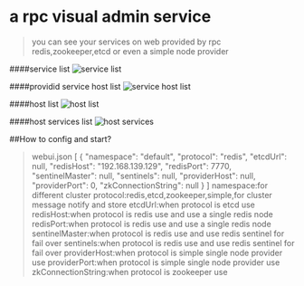 # a rpc visual admin service

>you can see your services on web provided by rpc redis,zookeeper,etcd or even a simple node provider

####service list
![service  list](http://img1.ph.126.net/rK4wt_--QIxjLcCa0Au4uw==/6630535602071912419.png)

####providid service host list
![service host list](http://img2.ph.126.net/McBmMs0vB5BoTHk9olEv-w==/6619407444887116577.png)

####host list
![host list](http://img0.ph.126.net/WNv5sLyPBX5X-8v04ui04g==/6619279901538292740.png)

####host services list
![host services](http://img2.ph.126.net/QhAM9bCl_BUU3ruVkVle-w==/6619279901538292739.png)

##How to config and start?
>webui.json
[
    {
        "namespace": "default",
        "protocol": "redis",
        "etcdUrl": null,
        "redisHost": "192.168.139.129",
        "redisPort": 7770,
        "sentinelMaster": null,
        "sentinels": null,
        "providerHost": null,
        "providerPort": 0,
        "zkConnectionString": null
    }
]
namespace:for different cluster
protocol:redis,etcd,zookeeper,simple,for cluster message notify and store
etcdUrl:when protocol is etcd use
redisHost:when protocol is redis use and use a single redis node
redisPort:when protocol is redis use and use a single redis node
sentinelMaster:when protocol is redis use and use redis sentinel for fail over
sentinels:when protocol is redis use and use redis sentinel for fail over
providerHost:when protocol is simple single node provider use
providerPort:when protocol is simple single node provider use
zkConnectionString:when protocol is zookeeper use
